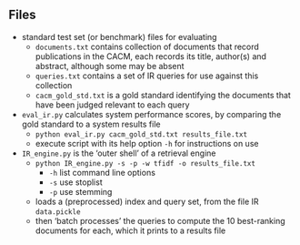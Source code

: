## Files
- standard test set (or benchmark) files for evaluating
    - `documents.txt` contains collection of documents that record publications in the CACM, each records its title, author(s) and abstract, although some may be absent
    - `queries.txt` contains a set of IR queries for use against this collection
    - `cacm_gold_std.txt` is a gold standard identifying the documents that have been judged relevant to each query
- `eval_ir.py` calculates system performance scores, by comparing the gold standard to a system results file
    - `python eval_ir.py cacm_gold_std.txt results_file.txt`
    - execute script with its help option `-h` for instructions on use
- `IR_engine.py` is the ‘outer shell’ of a retrieval engine
    - `python IR_engine.py -s -p -w tfidf -o results_file.txt`
        - `-h` list command line options
        - `-s` use stoplist
        - `-p` use stemming
    - loads a (preprocessed) index and query set, from the file IR `data.pickle`
    - then ‘batch processes’ the queries to compute the 10 best-ranking documents for each, which it prints to a results file